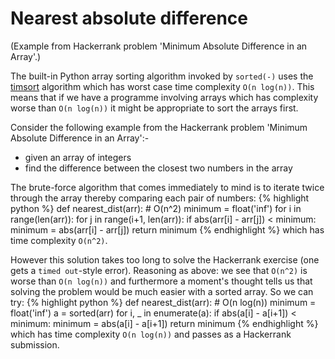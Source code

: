 # Nearest absolute difference

(Example from Hackerrank problem 'Minimum Absolute Difference in an Array'.)

The built-in Python array sorting algorithm invoked by `sorted(-)` uses the [timsort](https://en.wikipedia.org/wiki/Timsort) algorithm which has worst case time complexity `O(n log(n))`. 
This means that if we have a programme involving arrays which has complexity worse than `O(n log(n))` it might be appropriate to sort the arrays first.

Consider the following example from the Hackerrank problem 'Minimum Absolute Difference in an Array':-

* given an array of integers
* find the difference between the closest two numbers in the array

The brute-force algorithm that comes immediately to mind is to iterate twice through the array thereby comparing each pair of numbers:
{% highlight python %}
def nearest_dist(arr): # O(n^2)
    minimum = float('inf')
    for i in range(len(arr)):
        for j in range(i+1, len(arr)):
            if abs(arr[i] - arr[j]) < minimum:
                minimum = abs(arr[i] - arr[j])
    return minimum
{% endhighlight %}
which has time complexity `O(n^2)`.

However this solution takes too long to solve the Hackerrank exercise (one gets a `timed out`-style error).
Reasoning as above: we see that `O(n^2)` is worse than `O(n log(n))` and furthermore a moment's thought tells us that solving the problem would be much easier with a sorted array.
So we can try:
{% highlight python %}
def nearest_dist(arr): # O(n log(n))
    minimum = float('inf')
    a = sorted(arr)
    for i, _ in enumerate(a):
        if abs(a[i] - a[i+1]) < minimum:
            minimum = abs(a[i] - a[i+1])
    return minimum
{% endhighlight %}
which has time complexity `O(n log(n))` and passes as a Hackerrank submission.
